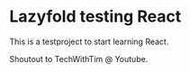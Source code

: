 # Lazyfold testing React

This is a testproject to start learning React.

Shoutout to TechWithTim @ Youtube.
